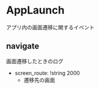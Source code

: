 # AppLaunch

アプリ内の画面遷移に関するイベント

## navigate

画面遷移したときのログ

- screen_route: !string 2000
    - 遷移先の画面
